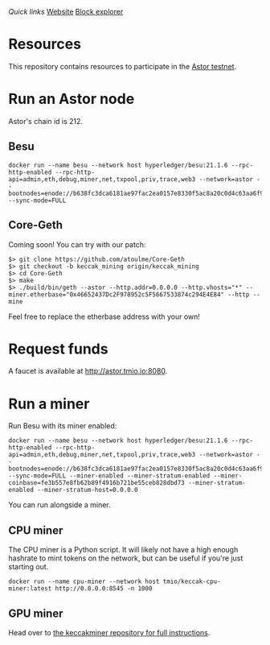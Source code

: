 *Quick links*
[Website](http://astor.host)
[Block explorer](http://astor.tmio.io)

# Resources

This repository contains resources to participate in the [Astor testnet](https://astor.host).

# Run an Astor node

Astor's chain id is 212.

## Besu

```
docker run --name besu --network host hyperledger/besu:21.1.6 --rpc-http-enabled --rpc-http-api=admin,eth,debug,miner,net,txpool,priv,trace,web3 --network=astor --bootnodes=enode://b638fc3dca6181ae97fac2ea0157e8330f5ac8a20c0d4c63aa6f98dcbac4e35b4e023f656757b58c1da7a7b2be9ffad9342e0f769b8cf0f5e35ff73116ff7dfd@3.16.171.213:30303 --sync-mode=FULL
```

## Core-Geth

Coming soon! You can try with our patch:

```
$> git clone https://github.com/atoulme/Core-Geth
$> git checkout -b keccak_mining origin/keccak_mining
$> cd Core-Geth
$> make
$> ./build/bin/geth --astor --http.addr=0.0.0.0 --http.vhosts="*" --miner.etherbase="0x46652437Dc2F978952c5F5667533874c294E4E84" --http --mine
```

Feel free to replace the etherbase address with your own!

# Request funds

A faucet is available at http://astor.tmio.io:8080.

# Run a miner

Run Besu with its miner enabled:

```
docker run --name besu --network host hyperledger/besu:21.1.6 --rpc-http-enabled --rpc-http-api=admin,eth,debug,miner,net,txpool,priv,trace,web3 --network=astor --bootnodes=enode://b638fc3dca6181ae97fac2ea0157e8330f5ac8a20c0d4c63aa6f98dcbac4e35b4e023f656757b58c1da7a7b2be9ffad9342e0f769b8cf0f5e35ff73116ff7dfd@3.16.171.213:30303 --sync-mode=FULL --miner-enabled --miner-stratum-enabled --miner-coinbase=fe3b557e8fb62b89f4916b721be55ceb828dbd73 --miner-stratum-enabled --miner-stratum-host=0.0.0.0
```

You can run alongside a miner.

## CPU miner

The CPU miner is a Python script. It will likely not have a high enough hashrate to mint tokens on the network, but can be useful if you're just starting out.

```
docker run --name cpu-miner --network host tmio/keccak-cpu-miner:latest http://0.0.0.0:8545 -n 1000
```

## GPU miner

Head over to [the keccakminer repository for full instructions](https://github.com/epicblockchain/keccakminer).
